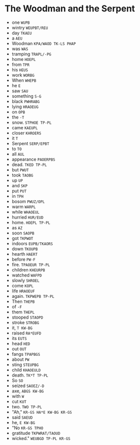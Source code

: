 # The Woodman and the Serpent

* one `WUPB`
* wintry `WEUPBT/REU`
* day `TKAEU`
* a `AEU`
* Woodman `KPA/WAOD TK-LS PHAP`
* was `WAS`
* tramping `TRAPL/-PG`
* home `HOEPL`
* from `TPR`
* his `HEUS`
* work `WORBG`
* When `WHEPB`
* he `E`
* saw `SAU`
* something `S-G`
* black `PWHRABG`
* lying `HRAOEUG`
* on `OPB`
* the `-T`
* snow. `STPHOE TP-PL`
* came `KAEUPL`
* closer `KHROERS`
* it `T`
* Serpent `SERP/EPBT`
* to `TO`
* all `AUL`
* appearance `PAOERPBS`
* dead. `TKED TP-PL`
* but `PWUT`
* took `TAOBG`
* up `UP`
* and `SKP`
* put `PUT`
* in `TPH`
* bosom `PWUZ/OPL`
* warm `WARPL`
* while `WHAOEUL`
* hurried `HUR/EUD`
* home. `HOEPL TP-PL`
* as `AZ`
* soon `SAOPB`
* got `TKPWOT`
* indoors `EUPB/TKAORS`
* down `TKOUPB`
* hearth `HAERT`
* before `PW-F`
* fire. `TPAOEUR TP-PL`
* children `KHEURPB`
* watched `WAFPD`
* slowly `SHROEL`
* come `KOPL`
* life `HRAOEUF`
* again. `TKPWEPB TP-PL`
* Then `THEPB`
* of `-F`
* them `THEPL`
* stooped `STAOPD`
* stroke `STROBG`
* it, `T KW-BG`
* raised `RA*EUFD`
* its `EUTS`
* head `HED`
* out `OUT`
* fangs `TPAPBGS`
* about `PW`
* sting `STEUPBG`
* child `KHAOEULD`
* death. `TK*T TP-PL`
* So `SO`
* seized `SAOEZ/-D`
* axe, `ABGS KW-BG`
* with `W`
* cut `KUT`
* two. `TWO TP-PL`
* "Ah," `KR-GS HA*E KW-BG KR-GS`
* said `SAEUD`
* he, `E KW-BG`
* "No `KR-GS TPHO`
* gratitude `TKPWRAT/TAOUD`
* wicked." `WEUBGD TP-PL KR-GS`
